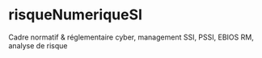 # risqueNumeriqueSI
Cadre normatif &amp; réglementaire cyber, management SSI, PSSI, EBIOS RM, analyse de risque
